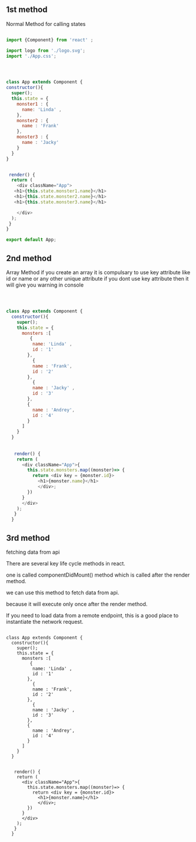 
## 1st method 

Normal Method for calling states 

```js

import {Component} from 'react' ;

import logo from './logo.svg';
import './App.css';




class App extends Component {
constructor(){
  super();
  this.state = {
    monster1 : {
      name: 'Linda' ,
    },
    monster2 : {
      name : 'Frank'
    },
    monster3 : {
      name : 'Jacky' 
    }
  }
}


 render() {
  return (
    <div className="App">
   <h1>{this.state.monster1.name}</h1>
   <h1>{this.state.monster2.name}</h1>
   <h1>{this.state.monster3.name}</h1>

    </div>
  );
 }
}

export default App;


```


 ## 2nd method 
Array Method
if you create an array it is compulsary to use key attribute like id or name or any other unique attribute
if you dont use key attribute then it will give you warning in console




```js



class App extends Component {
  constructor(){
    super();
    this.state = {
      monsters :[
         {
          name: 'Linda' ,
          id : '1' 
        },
          {
          name : 'Frank',
          id : '2'
        },
          {
          name : 'Jacky' ,
          id : '3'
        },
        {
          name : 'Andrey',
          id : '4'
        }
      ]
    }
  }
  
  
   render() {
    return (
      <div className="App">{
        this.state.monsters.map((monster)=> {
          return <div key = {monster.id}> 
            <h1>{monster.name}</h1>
            </div>;
        })
      }
      </div>
    );
   }
  }

  ```


## 3rd method 

fetching data from api

There are several key life cycle methods in react.

one is called componentDidMount() method which is called after the render method.

we can use this method to fetch data from api.

because it will execute only once after the render method.

If you need to load data from a remote endpoint, this is a good place to instantiate the network request.


```JS

class App extends Component {
  constructor(){
    super();
    this.state = {
      monsters :[
         {
          name: 'Linda' ,
          id : '1' 
        },
          {
          name : 'Frank',
          id : '2'
        },
          {
          name : 'Jacky' ,
          id : '3'
        },
        {
          name : 'Andrey',
          id : '4'
        }
      ]
    }
  }
  
  
   render() {
    return (
      <div className="App">{
        this.state.monsters.map((monster)=> {
          return <div key = {monster.id}> 
            <h1>{monster.name}</h1>
            </div>;
        })
      }
      </div>
    );
   }
  }


```
